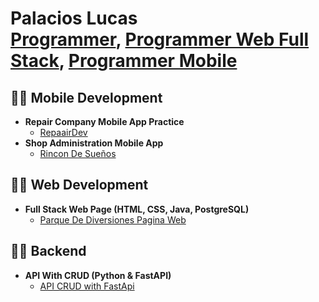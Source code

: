 <h1>Palacios Lucas<br/><a href="">Programmer</a>, <a href="">Programmer Web Full Stack</a>, <a href="">Programmer Mobile</a></h1>

<h2>👨‍💻 Mobile Development</h2>

- <b>Repair Company Mobile App Practice</b>
  - [RepaairDev](https://github.com/Lukist/RepaairDev.git)
- <b>Shop Administration Mobile App</b>
  - [Rincon De Sueños](https://github.com/joshmadakor1/4chan-Image-Analysis-Middleware-C964) 

<h2>👨‍💻 Web Development</h2>

- <b>Full Stack Web Page (HTML, CSS, Java, PostgreSQL)</b>
  - [Parque De Diversiones Pagina Web](https://github.com/Lukist/Parque-de-diversiones-full-stack.git)
 
<h2>👨‍💻 Backend</h2>

- <b>API With CRUD (Python & FastAPI)</b>
  - [API CRUD with FastApi](https://github.com/Lukist/Parque-de-diversiones-full-stack.git)
